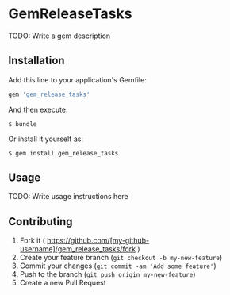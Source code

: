 # GemReleaseTasks

TODO: Write a gem description

## Installation

Add this line to your application's Gemfile:

```ruby
gem 'gem_release_tasks'
```

And then execute:

    $ bundle

Or install it yourself as:

    $ gem install gem_release_tasks

## Usage

TODO: Write usage instructions here

## Contributing

1. Fork it ( https://github.com/[my-github-username]/gem_release_tasks/fork )
2. Create your feature branch (`git checkout -b my-new-feature`)
3. Commit your changes (`git commit -am 'Add some feature'`)
4. Push to the branch (`git push origin my-new-feature`)
5. Create a new Pull Request
